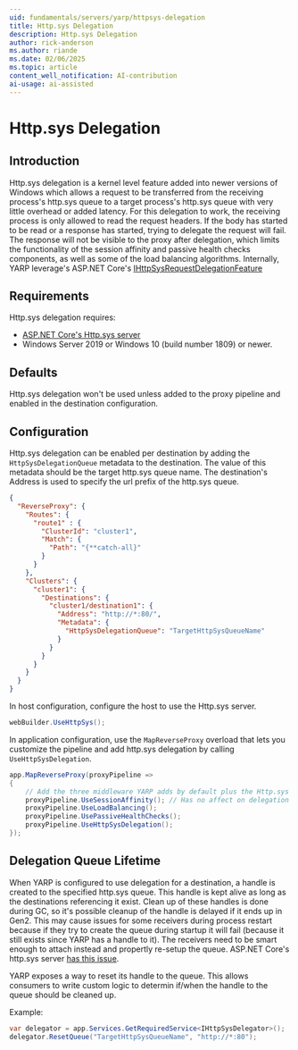 ```yaml
---
uid: fundamentals/servers/yarp/httpsys-delegation
title: Http.sys Delegation
description: Http.sys Delegation
author: rick-anderson
ms.author: riande
ms.date: 02/06/2025
ms.topic: article
content_well_notification: AI-contribution
ai-usage: ai-assisted
---
```


# Http.sys Delegation

## Introduction
Http.sys delegation is a kernel level feature added into newer versions of Windows which allows a request to be transferred from the receiving process's http.sys queue to a target process's http.sys queue with very little overhead or added latency. For this delegation to work, the receiving process is only allowed to read the request headers. If the body has started to be read or a response has started, trying to delegate the request will fail. The response will not be visible to the proxy after delegation, which limits the functionality of the session affinity and passive health checks components, as well as some of the load balancing algorithms. Internally, YARP leverage's ASP.NET Core's [IHttpSysRequestDelegationFeature](https://docs.microsoft.com/dotnet/api/microsoft.aspnetcore.server.httpsys.ihttpsysrequestdelegationfeature) 

## Requirements
Http.sys delegation requires:
- [ASP.NET Core's Http.sys server](/aspnet/core/fundamentals/servers/httpsys)
- Windows Server 2019 or Windows 10 (build number 1809) or newer.

## Defaults
Http.sys delegation won't be used unless added to the proxy pipeline and enabled in the destination configuration. 

## Configuration
Http.sys delegation can be enabled per destination by adding the `HttpSysDelegationQueue` metadata to the destination. The value of this metadata should be the target http.sys queue name. The destination's Address is used to specify the url prefix of the http.sys queue.

```json
{
  "ReverseProxy": {
    "Routes": {
      "route1" : {
        "ClusterId": "cluster1",
        "Match": {
          "Path": "{**catch-all}"
        }
      }
    },
    "Clusters": {
      "cluster1": {
        "Destinations": {
          "cluster1/destination1": {
            "Address": "http://*:80/",
            "Metadata": {
              "HttpSysDelegationQueue": "TargetHttpSysQueueName"
            }
          }
        }
      }
    }
  }
}
```

In host configuration, configure the host to use the Http.sys server.
```c#
webBuilder.UseHttpSys();
```

In application configuration, use the `MapReverseProxy` overload that lets you customize the pipeline and add http.sys delegation by calling `UseHttpSysDelegation`.
```c#
app.MapReverseProxy(proxyPipeline =>
{
    // Add the three middleware YARP adds by default plus the Http.sys delegation middleware
    proxyPipeline.UseSessionAffinity(); // Has no affect on delegation destinations
    proxyPipeline.UseLoadBalancing();
    proxyPipeline.UsePassiveHealthChecks();
    proxyPipeline.UseHttpSysDelegation();
});
```

## Delegation Queue Lifetime
When YARP is configured to use delegation for a destination, a handle is created to the specified http.sys queue. This handle is kept alive as long as the destinations referencing it exist. Clean up of these handles is done during GC, so it's possible cleanup of the handle is delayed if it ends up in Gen2. This may cause issues for some receivers during process restart because if they try to create the queue during startup it will fail (because it still exists since YARP has a handle to it). The receivers need to be smart enough to attach instead and propertly re-setup the queue. ASP.NET Core's http.sys server [has this issue](https://github.com/dotnet/aspnetcore/issues/40359).

YARP exposes a way to reset its handle to the queue. This allows consumers to write custom logic to determin if/when the handle to the queue should be cleaned up.

Example:

```c#
var delegator = app.Services.GetRequiredService<IHttpSysDelegator>();
delegator.ResetQueue("TargetHttpSysQueueName", "http://*:80");
```
